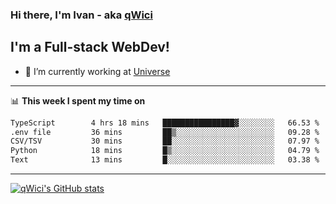 ### Hi there, I'm Ivan - aka [qWici][website]

## I'm a Full-stack WebDev!
- 🔭 I’m currently working at [Universe][universe]

---

📊 **This week I spent my time on**
<!--START_SECTION:waka-->

```txt
TypeScript        4 hrs 18 mins   ████████████████▓░░░░░░░░   66.53 %
.env file         36 mins         ██▒░░░░░░░░░░░░░░░░░░░░░░   09.28 %
CSV/TSV           30 mins         ██░░░░░░░░░░░░░░░░░░░░░░░   07.97 %
Python            18 mins         █▒░░░░░░░░░░░░░░░░░░░░░░░   04.79 %
Text              13 mins         █░░░░░░░░░░░░░░░░░░░░░░░░   03.38 %
```

<!--END_SECTION:waka-->

---

[![qWici's GitHub stats](https://github-readme-stats.vercel.app/api?username=qWici)](https://github.com/qWici/github-readme-stats)

[website]: https://devkucher.com
[twitter]: https://twitter.com/KucherDev
[linkedin]: https://www.linkedin.com/in/ivankucher
[universe]: https://universeapps.limited
